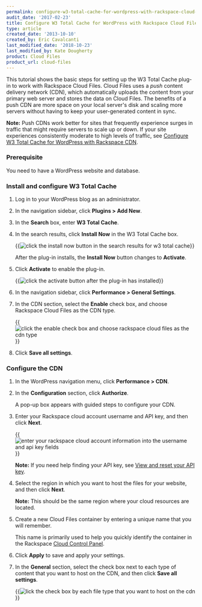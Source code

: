 ```yaml
---
permalink: configure-w3-total-cache-for-wordpress-with-rackspace-cloud-files-cdn/
audit_date: '2017-02-23'
title: Configure W3 Total Cache for WordPress with Rackspace Cloud Files
type: article
created_date: '2013-10-10'
created_by: Eric Cavalcanti
last_modified_date: '2018-10-23'
last_modified_by: Kate Dougherty
product: Cloud Files
product_url: cloud-files
---
```


This tutorial shows the basic steps for setting up the W3 Total Cache plug-in to work with Rackspace Cloud Files. Cloud Files uses a *push* content delivery network (CDN), which automatically uploads the content from your primary web server and stores the data on Cloud Files. The benefits of a push CDN are more space on your local server's disk and scaling more servers without having to keep your user-generated content in sync.

**Note:** Push CDNs work better for sites that frequently experience surges in traffic that might require servers to scale up or down. If your site experiences consistently moderate to high levels of traffic, see [Configure W3 Total Cache for WordPress with Rackspace CDN](/how-to/configure-w3-total-cache-for-wordpress-with-rackspace-cdn).

### Prerequisite

You need to have a WordPress website and database.

### Install and configure W3 Total Cache

1. Log in to your WordPress blog as an administrator.

2. In the navigation sidebar, click **Plugins > Add New**.

3. In the **Search** box, enter **W3 Total Cache**.

4. In the search results, click **Install Now** in the W3 Total Cache box.

   {{<image alt="click the install now button in the search results for w3 total cache" src="install-w3-total-cache.png" title="click the install now button in the search results for w3 total cache">}}

   After the plug-in installs, the **Install Now** button changes to **Activate**.

5. Click **Activate** to enable the plug-in.

   {{<image alt="click the activate button after the plug-in has installed" src="activate-w3-total-cache.png" title="click the activate button after the plug-in has installed">}}

6. In the navigation sidebar, click **Performance > General Settings**.

7. In the CDN section, select the **Enable** check box, and choose Rackspace Cloud Files as the CDN type.

    {{<image alt="click the enable check box and choose rackspace cloud files as the cdn type" src="enable-cloud-files.png" title="click the enable check box and choose rackspace cloud files as the cdn type">}}

8. Click **Save all settings**.

### Configure the CDN

1. In the WordPress navigation menu, click **Performance > CDN**.

2. In the **Configuration** section, click **Authorize**.

   A pop-up box appears with guided steps to configure your CDN.

3. Enter your Rackspace cloud account username and API key, and then click **Next**.

   {{<image alt="enter your rackspace cloud account information into the username and api key fields" src="add-account-information.png" title="enter your rackspace cloud account information into the username and api key fields">}}

   **Note:** If you need help finding your API key, see [View and reset your API key](/how-to/view-and-reset-your-api-key).

4. Select the region in which you want to host the files for your website, and then click **Next**.

   **Note:** This should be the same region where your cloud resources are located.

5. Create a new Cloud Files container by entering a unique name that you will remember.

   This name is primarily used to help you quickly identify the container in the Rackspace [Cloud Control Panel](https://login.rackspace.com/).

6. Click **Apply** to save and apply your settings.

7. In the **General** section, select the check box next to each type of content that you want to host on the CDN, and then click **Save all settings**.

   {{<image alt="lick the check box by each file type that you want to host on the cdn" src="select-file-types-to-upload.png" title="lick the check box by each file type that you want to host on the cdn">}}
